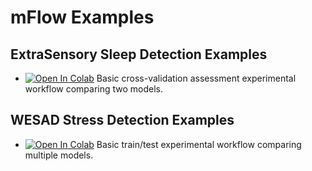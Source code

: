 # mFlow Examples

## ExtraSensory Sleep Detection Examples
* [![Open In Colab](https://colab.research.google.com/assets/colab-badge.svg)](https://colab.research.google.com/github/mlds-lab/mFlow/blob/repackage/Examples/ExtraSensory-BasicCV.ipynb) Basic cross-validation assessment experimental workflow comparing two models.  

## WESAD Stress Detection Examples
* [![Open In Colab](https://colab.research.google.com/assets/colab-badge.svg)](https://colab.research.google.com/github/mlds-lab/mFlow/blob/repackage/Examples/WESAD-BasicTrainTest.ipynb) Basic train/test experimental workflow comparing multiple models. 
